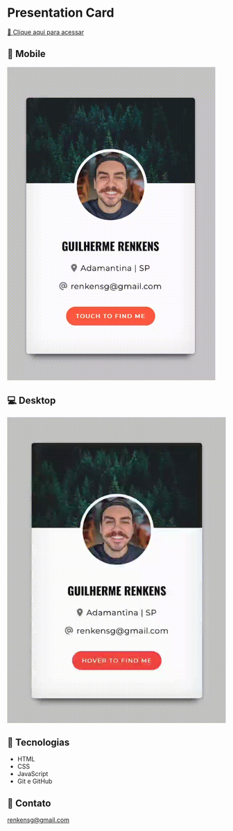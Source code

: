 # Presentation Card

[🔗 Clique aqui para acessar](https://my-card-delta.vercel.app/)

## 📱 Mobile
<img src="touch-my-card.gif" loop>

## 💻 Desktop
![Desktop](hover-my-card.gif)

## 🤖 Tecnologias

- HTML
- CSS
- JavaScript
- Git e GitHub

## 📩 Contato

renkensg@gmail.com
